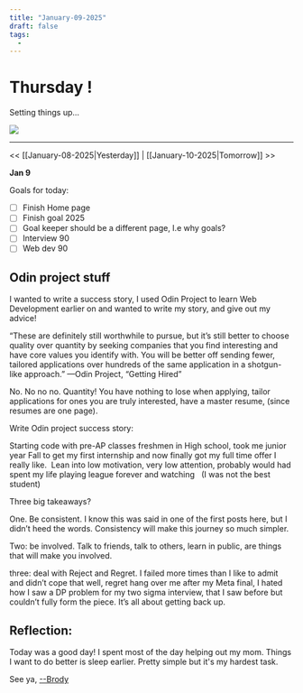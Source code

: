 ```yaml
---
title: "January-09-2025"
draft: false
tags:
  -
---
```


<div class="article-header green-white">

<div>

<div class="decorative-element"></div>

# Thursday !

Setting things up...

</div>

<img loading="lazy" role="img" src="./cat_excited.png">

</div>

---
<< [[January-08-2025|Yesterday]] 
| [[January-10-2025|Tomorrow]] >>

**Jan 9**

Goals for today:

- [ ] Finish Home page
- [ ] Finish goal 2025
- [ ] Goal keeper should be a different page, I.e why goals?
- [ ] Interview 90
- [ ] Web dev 90

## Odin project stuff

I wanted to write a success story, I used Odin Project to learn Web Development earlier on and wanted to write my story, and give out my advice!

“These are definitely still worthwhile to pursue, but it’s still better to choose quality over quantity by seeking companies that you find interesting and have core values you identify with. You will be better off sending fewer, tailored applications over hundreds of the same application in a shotgun-like approach.” —Odin Project, “Getting Hired”

No. No no no. Quantity! You have nothing to lose when applying, tailor applications for ones you are truly interested, have a master resume, (since resumes are one page).

Write Odin project success story:

Starting code with pre-AP classes freshmen in High school, took me junior year Fall to get my first internship and now finally got my full time offer I really like.  Lean into low motivation, very low attention, probably would had spent my life playing league forever and watching   (I was not the best student)

Three big takeaways?

One. Be consistent. I know this was said in one of the first posts here, but I didn’t heed the words. Consistency will make this journey so much simpler.

Two: be involved. Talk to friends, talk to others, learn in public, are things that will make you involved.

three: deal with Reject and Regret. I failed more times than I like to admit and didn’t cope that well, regret hang over me after my Meta final, I hated how I saw a DP problem for my two sigma interview, that I saw before but couldn’t fully form the piece. It’s all about getting back up.
## Reflection:

Today was a good day! I spent most of the day helping out my mom. Things I want to do better is sleep earlier. Pretty simple but it's my hardest task.

See ya, <a target="_blank" rel="noopener noreferrer" href="https://www.brodypen.com/">--Brody<a>
